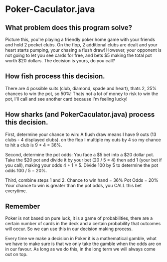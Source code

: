 # Poker-Caculator.java
## What problem does this program solve?

Picture this, you're playing a friendly poker home game with your friends and hold 2 pocket clubs. On the flop, 2 additional clubs are dealt and your heart starts pumping, your chasing a flush draw! However, your opponent is not going to let you see cards for free, and bets $5 making the total pot worth $20 dollars. The decision is yours, do you call?

## How fish process this decision. 
There are 4 possible suits (club, diamond, spade and heart), thats 2, 25% chances to win the pot, so 50%! Thats not a lot of money to risk to win the pot, I'll call and see another card because I'm feeling lucky!

## How sharks (and PokerCaculator.java) process this decision. 
First, determine your chance to win: A flush draw means I have 9 outs (13 clubs - 4 displayed clubs). on the flop I multiple my outs by 4 so my chance to hit a club is 9 * 4 = 36%.

Second, determine the pot odds: You face a $5 bet into a $20 dollar pot. Take the $20 pot and divide it by your bet (20 / 5 = 4) then add 1 (your bet if you call), making your odds 4 + 1 = 5. Divide 100 by 5 to determine the pot odds 100 / 5 = 20%.

Third, combine steps 1 and 2.
Chance to win hand = 36%
Pot Odds = 20%
Your chance to win is greater than the pot odds, you CALL this bet everytime.

## Remember
Poker is not based on pure luck, it is a game of probabilities, there are a certain number of cards in the deck and a certain probability that outcomes will occur. So we can use this in our decision making process.

Every time we make a decision in Poker it is a mathematical gamble, what we have to make sure is that we only take the gamble when the odds are on in our favour. As long as we do this, in the long term we will always come out on top.
